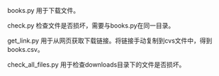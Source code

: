 
books.py 用于下载文件。

check.py 检查文件是否损坏，需要与books.py在同一目录。

get_link.py 用于从网页获取下载链接。将链接手动复制到cvs文件中，得到books.csv。

check_all_files.py 用于检查downloads目录下的文件是否损坏。
